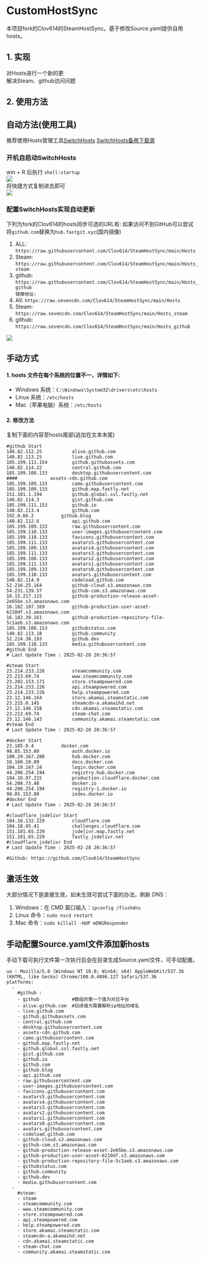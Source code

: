 # CustomHostSync
本项目fork的Clov614的SteamHostSync。基于修改Source.yaml提供自用hosts。

## 1. 实现
对Hosts进行一个新的更  
解决Steam、github访问问题

## 2. 使用方法
## 自动方法(使用工具)
推荐使用Hosts管理工具[SwitchHosts](https://github.com/oldj/SwitchHosts) 
[SwitchHosts备用下载源](https://nas.iaimi.info/s/nT5pb8jMQp32QwB)
### 开机自启动SwitchHosts
win + R 后执行 `shell:startup`    
![](/img/1.png)  
将快捷方式复制进去即可  
![](/img/2.png)  
### 配置SwitchHosts实现自动更新  
下列为fork的Clov614的hosts同步可选的URL有:
如果访问不到GitHub可以尝试将`github.com`替换为`hub.fastgit.xyz`(国内镜像)
1. ALL: `https://raw.githubusercontent.com/Clov614/SteamHostSync/main/Hosts`  
2. Steam: `https://raw.githubusercontent.com/Clov614/SteamHostSync/main/Hosts_steam`  
3. github: `https://raw.githubusercontent.com/Clov614/SteamHostSync/main/Hosts_github`    
`镜像地址:`
4. All: `https://raw.sevencdn.com/Clov614/SteamHostSync/main/Hosts`  
5. Steam: `https://raw.sevencdn.com/Clov614/SteamHostSync/main/Hosts_steam`  
6. github: `https://raw.sevencdn.com/Clov614/SteamHostSync/main/Hosts_github`  

![](/img/3.png)

## 手动方式
#### 1. hosts 文件在每个系统的位置不一，详情如下:
- Windows 系统：`C:\Windows\System32\drivers\etc\hosts`
- Linux 系统：`/etc/hosts`
- Mac（苹果电脑）系统：`/etc/hosts`

#### 2. 修改方法
复制下面的内容至hosts尾部(追加在文本末尾)

```
#github Start
140.82.112.25			alive.github.com
140.82.113.25			live.github.com
185.199.111.154			github.githubassets.com
140.82.114.22			central.github.com
185.199.108.133			desktop.githubusercontent.com
####			assets-cdn.github.com
185.199.109.133			camo.githubusercontent.com
185.199.109.133			github.map.fastly.net
151.101.1.194			github.global.ssl.fastly.net
140.82.114.3			gist.github.com
185.199.111.153			github.io
140.82.113.4			github.com
192.0.66.2			github.blog
140.82.112.6			api.github.com
185.199.109.133			raw.githubusercontent.com
185.199.110.133			user-images.githubusercontent.com
185.199.110.133			favicons.githubusercontent.com
185.199.111.133			avatars5.githubusercontent.com
185.199.109.133			avatars4.githubusercontent.com
185.199.111.133			avatars3.githubusercontent.com
185.199.108.133			avatars2.githubusercontent.com
185.199.111.133			avatars1.githubusercontent.com
185.199.109.133			avatars0.githubusercontent.com
185.199.110.133			avatars.githubusercontent.com
140.82.114.9			codeload.github.com
52.216.25.164			github-cloud.s3.amazonaws.com
54.231.139.57			github-com.s3.amazonaws.com
16.15.217.115			github-production-release-asset-2e65be.s3.amazonaws.com
16.182.107.169			github-production-user-asset-6210df.s3.amazonaws.com
16.182.39.161			github-production-repository-file-5c1aeb.s3.amazonaws.com
185.199.108.153			githubstatus.com
140.82.113.18			github.community
52.224.38.193			github.dev
185.199.110.133			media.githubusercontent.com
#github End
# Last Update Time : 2025-02-28 20:36:57 

#steam Start
23.214.233.226			steamcommunity.com
23.213.69.74			www.steamcommunity.com
23.202.153.171			store.steampowered.com
23.214.233.226			api.steampowered.com
23.214.233.226			help.steampowered.com
23.12.146.164			store.akamai.steamstatic.com
23.215.0.145			steamcdn-a.akamaihd.net
23.12.146.158			cdn.akamai.steamstatic.com
23.213.69.74			steam-chat.com
23.12.146.143			community.akamai.steamstatic.com
#steam End
# Last Update Time : 2025-02-28 20:36:57 

#docker Start
23.185.0.4			docker.com
98.85.153.80			auth.docker.io
100.29.167.200			hub.docker.com
18.160.10.89			docs.docker.com
104.19.167.24			login.docker.com
44.208.254.194			registry.hub.docker.com
104.16.97.215			production.cloudflare.docker.com
54.208.73.48			docker.io
44.208.254.194			registry-1.docker.io
98.85.153.80			index.docker.io
#docker End
# Last Update Time : 2025-02-28 20:36:57 

#cloudflare_jsdelivr Start
104.16.132.229			cloudflare.com
104.18.95.41			challenges.cloudflare.com
151.101.65.229			jsdelivr.map.fastly.net
151.101.65.229			fastly.jsdelivr.net
#cloudflare_jsdelivr End
# Last Update Time : 2025-02-28 20:36:57 

#Github: https://github.com/Clov614/SteamHostSync

```

## 激活生效
大部分情况下是直接生效，如未生效可尝试下面的办法，刷新 DNS：
1. Windows：在 CMD 窗口输入：`ipconfig /flushdns`
2. Linux 命令：`sudo nscd restart`
3. Mac 命令：`sudo killall -HUP mDNSResponder`  

## 手动配置Source.yaml文件添加新hosts  
手动下载可执行文件第一次执行后会在目录生成Source.yaml文件，可手动配置。  

```
ua : Mozilla/5.0 (Windows NT 10.0; Win64; x64) AppleWebKit/537.36 (KHTML, like Gecko) Chrome/100.0.4896.127 Safari/537.36
platforms:
  -
    #github :
    - github            #数组的第一个值为对应平台
    - alive.github.com  #后续值为需要解析ip地址的域名
    - live.github.com
    - github.githubassets.com
    - central.github.com
    - desktop.githubusercontent.com
    - assets-cdn.github.com
    - camo.githubusercontent.com
    - github.map.fastly.net
    - github.global.ssl.fastly.net
    - gist.github.com
    - github.io
    - github.com
    - github.blog
    - api.github.com
    - raw.githubusercontent.com
    - user-images.githubusercontent.com
    - favicons.githubusercontent.com
    - avatars5.githubusercontent.com
    - avatars4.githubusercontent.com
    - avatars3.githubusercontent.com
    - avatars2.githubusercontent.com
    - avatars1.githubusercontent.com
    - avatars0.githubusercontent.com
    - avatars.githubusercontent.com
    - codeload.github.com
    - github-cloud.s3.amazonaws.com
    - github-com.s3.amazonaws.com
    - github-production-release-asset-2e65be.s3.amazonaws.com
    - github-production-user-asset-6210df.s3.amazonaws.com
    - github-production-repository-file-5c1aeb.s3.amazonaws.com
    - githubstatus.com
    - github.community
    - github.dev
    - media.githubusercontent.com
  -
    #steam:
    - steam
    - steamcommunity.com
    - www.steamcommunity.com
    - store.steampowered.com
    - api.steampowered.com
    - help.steampowered.com
    - store.akamai.steamstatic.com
    - steamcdn-a.akamaihd.net
    - cdn.akamai.steamstatic.com
    - steam-chat.com
    - community.akamai.steamstatic.com
```
